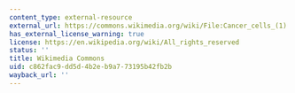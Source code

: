```yaml
---
content_type: external-resource
external_url: https://commons.wikimedia.org/wiki/File:Cancer_cells_(1).jpg
has_external_license_warning: true
license: https://en.wikipedia.org/wiki/All_rights_reserved
status: ''
title: Wikimedia Commons
uid: c862fac9-dd5d-4b2e-b9a7-73195b42fb2b
wayback_url: ''
---
```

